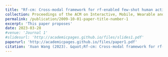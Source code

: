 ```yaml
---
title: "Rf-cm: Cross-modal framework for rf-enabled few-shot human activity recognition"
collection: Proceedings of the ACM on Interactive, Mobile, Wearable and Ubiquitous Technologies
permalink: /publication/2009-10-01-paper-title-number-1
excerpt: 'This paper proposes'
date: 2023-03-28
#venue: 'Journal 1'
#slidesurl: 'http://academicpages.github.io/files/slides1.pdf'
paperurl: 'http://academicpages.github.io/files/paper1.pdf'
citation: 'Xuan Wang (2023). &quot;Rf-cm: Cross-modal framework for rf-enabled few-shot human activity recognition.&quot; <i>Journal 1</i>. 1(1).'
---
```

